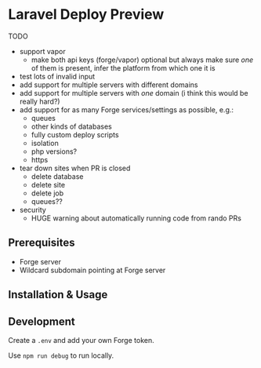 # Laravel Deploy Preview

TODO
- support vapor
    - make both api keys (forge/vapor) optional but always make sure _one_ of them is present, infer the platform from which one it is
- test lots of invalid input
- add support for multiple servers with different domains
- add support for multiple servers with _one_ domain (i think this would be really hard?)
- add support for as many Forge services/settings as possible, e.g.:
    - queues
    - other kinds of databases
    - fully custom deploy scripts
    - isolation
    - php versions?
    - https
- tear down sites when PR is closed
    - delete database
    - delete site
    - delete job
    - queues??
- security
    - HUGE warning about automatically running code from rando PRs

## Prerequisites

- Forge server
- Wildcard subdomain pointing at Forge server

## Installation & Usage

## Development

Create a `.env` and add your own Forge token.

Use `npm run debug` to run locally.
